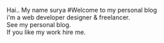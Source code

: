 Hai.. My name surya
#Welcome 
to my personal blog <br>
i'm a web developer designer & freelancer. <br>
See my personal blog. <br>
If you like my work hire me.

